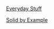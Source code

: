 
[Everyday Stuff](https://github.com/trimstray/the-book-of-secret-knowledge)

[Solid by Example](https://medium.com/@AmanPawasker/10-famous-github-repositories-that-will-make-you-a-better-developer-guaranteed-e7342e2f6f1b)
